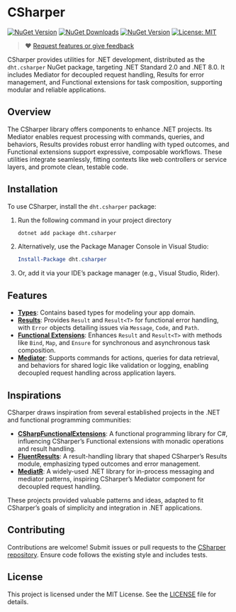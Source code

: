 # CSharper

[![NuGet Version](https://img.shields.io/nuget/vpre/dht.csharper?label=nuget&style=flat-square&color=blue)](https://www.nuget.org/packages/dht.csharper)
[![NuGet Downloads](https://img.shields.io/nuget/dt/dht.csharper?label=downloads&style=flat-square&color=teal)](https://www.nuget.org/stats/packages/dht.csharper?groupby=Version)
[![NuGet Version](https://img.shields.io/github/actions/workflow/status/yudnart/CSharper/publish-nuget.yml?style=flat-square&color=green)](https://github.com/yudnart/CSharper/actions/workflows/publish-nuget.yml)
[![License: MIT](https://img.shields.io/badge/license-MIT-orange.svg)](LICENSE)

> :heart: [Request features or give feedback](https://github.com/yudnart/CSharper/issues)

CSharper provides utilities for .NET development, distributed as the `dht.csharper` NuGet package, targeting .NET Standard 2.0 and .NET 8.0. 
It includes Mediator for decoupled request handling, Results for error management, and Functional extensions for task composition, supporting 
modular and reliable applications.

## Overview

The CSharper library offers components to enhance .NET projects. Its Mediator enables request processing with commands, queries, and behaviors,
Results provides robust error handling with typed outcomes, and Functional extensions support expressive, composable workflows. These utilities 
integrate seamlessly, fitting contexts like web controllers or service layers, and promote clean, testable code.

## Installation

To use CSharper, install the `dht.csharper` package:
1. Run the following command in your project directory
   ```bash
   dotnet add package dht.csharper
   ```
2. Alternatively, use the Package Manager Console in Visual Studio:
   ```powershell
   Install-Package dht.csharper
   ```
3. Or, add it via your IDE’s package manager (e.g., Visual Studio, Rider).

## Features

- [**Types**](docs/CSharper.Types.md): Contains based types for modeling your app domain.
- [**Results**](docs/CSharper.Results.md): Provides `Result` and `Result<T>` for functional error handling, with `Error` objects detailing 
issues via `Message`, `Code`, and `Path`.
- [**Functional Extensions**](docs/CSharper.Functional.md): Enhances `Result` and `Result<T>` with methods like `Bind`, `Map`, and `Ensure`
for synchronous and asynchronous task composition.
- [**Mediator**](docs/CSharper.Mediator.md): Supports commands for actions, queries for data retrieval, and behaviors for shared logic like 
validation or logging, enabling decoupled request handling across application layers.

## Inspirations

CSharper draws inspiration from several established projects in the .NET and functional programming communities:
- [**CSharpFunctionalExtensions**](https://github.com/vkhorikov/CSharpFunctionalExtensions): A functional programming library for C#, influencing
CSharper’s Functional extensions with monadic operations and result handling.
- [**FluentResults**](https://github.com/altmann/FluentResults): A result-handling library that shaped CSharper’s Results module, emphasizing 
typed outcomes and error management.
- [**MediatR**](https://github.com/jbogard/MediatR): A widely-used .NET library for in-process messaging and mediator patterns, inspiring 
CSharper’s Mediator component for decoupled request handling.

These projects provided valuable patterns and ideas, adapted to fit CSharper’s goals of simplicity and integration in .NET applications.

## Contributing

Contributions are welcome! Submit issues or pull requests to the [CSharper repository](https://github.com/yudnart/CSharper). Ensure code follows 
the existing style and includes tests.

## License

This project is licensed under the MIT License. See the [LICENSE](LICENSE) file for details.
